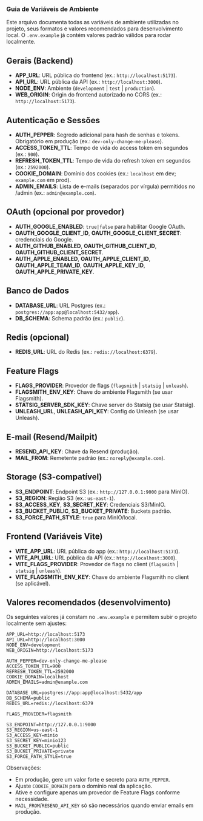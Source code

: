 ### Guia de Variáveis de Ambiente

Este arquivo documenta todas as variáveis de ambiente utilizadas no projeto, seus formatos e valores recomendados para desenvolvimento local. O `.env.example` já contém valores padrão válidos para rodar localmente.

## Gerais (Backend)

- **APP_URL**: URL pública do frontend (ex.: `http://localhost:5173`).
- **API_URL**: URL pública da API (ex.: `http://localhost:3000`).
- **NODE_ENV**: Ambiente (`development` | `test` | `production`).
- **WEB_ORIGIN**: Origin do frontend autorizado no CORS (ex.: `http://localhost:5173`).

## Autenticação e Sessões

- **AUTH_PEPPER**: Segredo adicional para hash de senhas e tokens. Obrigatório em produção (ex.: `dev-only-change-me-please`).
- **ACCESS_TOKEN_TTL**: Tempo de vida do access token em segundos (ex.: `900`).
- **REFRESH_TOKEN_TTL**: Tempo de vida do refresh token em segundos (ex.: `2592000`).
- **COOKIE_DOMAIN**: Domínio dos cookies (ex.: `localhost` em dev; `example.com` em prod).
- **ADMIN_EMAILS**: Lista de e-mails (separados por vírgula) permitidos no /admin (ex.: `admin@example.com`).

## OAuth (opcional por provedor)

- **AUTH_GOOGLE_ENABLED**: `true|false` para habilitar Google OAuth.
- **OAUTH_GOOGLE_CLIENT_ID**, **OAUTH_GOOGLE_CLIENT_SECRET**: credenciais do Google.
- **AUTH_GITHUB_ENABLED**, **OAUTH_GITHUB_CLIENT_ID**, **OAUTH_GITHUB_CLIENT_SECRET**.
- **AUTH_APPLE_ENABLED**, **OAUTH_APPLE_CLIENT_ID**, **OAUTH_APPLE_TEAM_ID**, **OAUTH_APPLE_KEY_ID**, **OAUTH_APPLE_PRIVATE_KEY**.

## Banco de Dados

- **DATABASE_URL**: URL Postgres (ex.: `postgres://app:app@localhost:5432/app`).
- **DB_SCHEMA**: Schema padrão (ex.: `public`).

## Redis (opcional)

- **REDIS_URL**: URL do Redis (ex.: `redis://localhost:6379`).

## Feature Flags

- **FLAGS_PROVIDER**: Provedor de flags (`flagsmith` | `statsig` | `unleash`).
- **FLAGSMITH_ENV_KEY**: Chave do ambiente Flagsmith (se usar Flagsmith).
- **STATSIG_SERVER_SDK_KEY**: Chave server do Statsig (se usar Statsig).
- **UNLEASH_URL**, **UNLEASH_API_KEY**: Config do Unleash (se usar Unleash).

## E-mail (Resend/Mailpit)

- **RESEND_API_KEY**: Chave da Resend (produção).
- **MAIL_FROM**: Remetente padrão (ex.: `noreply@example.com`).

## Storage (S3-compatível)

- **S3_ENDPOINT**: Endpoint S3 (ex.: `http://127.0.0.1:9000` para MinIO).
- **S3_REGION**: Região S3 (ex.: `us-east-1`).
- **S3_ACCESS_KEY**, **S3_SECRET_KEY**: Credenciais S3/MinIO.
- **S3_BUCKET_PUBLIC**, **S3_BUCKET_PRIVATE**: Buckets padrão.
- **S3_FORCE_PATH_STYLE**: `true` para MinIO/local.

## Frontend (Variáveis Vite)

- **VITE_APP_URL**: URL pública do app (ex.: `http://localhost:5173`).
- **VITE_API_URL**: URL pública da API (ex.: `http://localhost:3000`).
- **VITE_FLAGS_PROVIDER**: Provedor de flags no client (`flagsmith` | `statsig` | `unleash`).
- **VITE_FLAGSMITH_ENV_KEY**: Chave do ambiente Flagsmith no client (se aplicável).

## Valores recomendados (desenvolvimento)

Os seguintes valores já constam no `.env.example` e permitem subir o projeto localmente sem ajustes:

```env
APP_URL=http://localhost:5173
API_URL=http://localhost:3000
NODE_ENV=development
WEB_ORIGIN=http://localhost:5173

AUTH_PEPPER=dev-only-change-me-please
ACCESS_TOKEN_TTL=900
REFRESH_TOKEN_TTL=2592000
COOKIE_DOMAIN=localhost
ADMIN_EMAILS=admin@example.com

DATABASE_URL=postgres://app:app@localhost:5432/app
DB_SCHEMA=public
REDIS_URL=redis://localhost:6379

FLAGS_PROVIDER=flagsmith

S3_ENDPOINT=http://127.0.0.1:9000
S3_REGION=us-east-1
S3_ACCESS_KEY=minio
S3_SECRET_KEY=minio123
S3_BUCKET_PUBLIC=public
S3_BUCKET_PRIVATE=private
S3_FORCE_PATH_STYLE=true
```

Observações:

- Em produção, gere um valor forte e secreto para `AUTH_PEPPER`.
- Ajuste `COOKIE_DOMAIN` para o domínio real da aplicação.
- Ative e configure apenas um provedor de Feature Flags conforme necessidade.
- `MAIL_FROM`/`RESEND_API_KEY` só são necessários quando enviar emails em produção.
